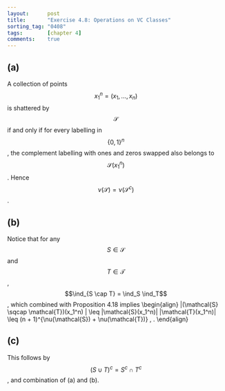 ```yaml
---
layout:      post
title:       "Exercise 4.8: Operations on VC Classes"
sorting_tag: "0408"
tags:        [chapter 4]
comments:    true
---
```


## (a)

A collection of points $$x_{1}^n = (x_1, \ldots, x_n)$$ is shattered by
$$\mathcal{S}$$ if and only if for every labelling in $$\{ 0, 1 \}^n$$, the
complement labelling with ones and zeros swapped also belongs to
$$\mathcal{S}(x_1^n)$$. Hence $$\nu(\mathcal{S})=\nu(\mathcal{S}^c)$$.


## (b)

Notice that for any $$S \in \mathcal{S}$$ and $$T \in \mathcal{T}$$,
$$\ind_{S \cap T} = \ind_S \ind_T$$, which combined with
Proposition 4.18 implies
\begin{align}
  |(\mathcal{S} \sqcap \mathcal{T})(x\_1^n) |
  \leq
  |\mathcal{S}(x\_1^n)| |\mathcal{T}(x\_1^n)|
  \leq
  (n + 1)^{\nu(\mathcal{S}) + \nu(\mathcal{T})}
  \, .
\end{align}


## (c)

This follows by $$(S \cup T)^c = S^c \cap T^c$$, and combination of (a) and (b).
